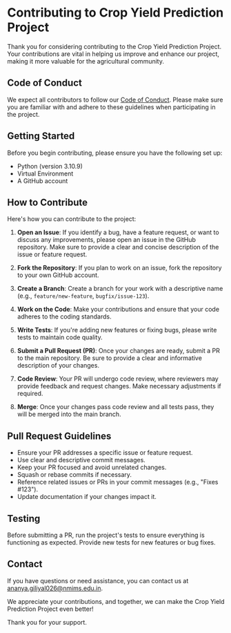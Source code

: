 # Contributing to Crop Yield Prediction Project

Thank you for considering contributing to the Crop Yield Prediction Project. Your contributions are vital in helping us improve and enhance our project, making it more valuable for the agricultural community.

## Code of Conduct

We expect all contributors to follow our [Code of Conduct](CODE_OF_CONDUCT.md). Please make sure you are familiar with and adhere to these guidelines when participating in the project.

## Getting Started

Before you begin contributing, please ensure you have the following set up:

- Python (version 3.10.9)
- Virtual Environment
- A GitHub account

## How to Contribute

Here's how you can contribute to the project:

1. **Open an Issue**: If you identify a bug, have a feature request, or want to discuss any improvements, please open an issue in the GitHub repository. Make sure to provide a clear and concise description of the issue or feature request.

2. **Fork the Repository**: If you plan to work on an issue, fork the repository to your own GitHub account.

3. **Create a Branch**: Create a branch for your work with a descriptive name (e.g., `feature/new-feature`, `bugfix/issue-123`).

4. **Work on the Code**: Make your contributions and ensure that your code adheres to the coding standards.

5. **Write Tests**: If you're adding new features or fixing bugs, please write tests to maintain code quality.

6. **Submit a Pull Request (PR)**: Once your changes are ready, submit a PR to the main repository. Be sure to provide a clear and informative description of your changes.

7. **Code Review**: Your PR will undergo code review, where reviewers may provide feedback and request changes. Make necessary adjustments if required.

8. **Merge**: Once your changes pass code review and all tests pass, they will be merged into the main branch.

## Pull Request Guidelines

- Ensure your PR addresses a specific issue or feature request.
- Use clear and descriptive commit messages.
- Keep your PR focused and avoid unrelated changes.
- Squash or rebase commits if necessary.
- Reference related issues or PRs in your commit messages (e.g., "Fixes #123").
- Update documentation if your changes impact it.

## Testing

Before submitting a PR, run the project's tests to ensure everything is functioning as expected. Provide new tests for new features or bug fixes.


## Contact

If you have questions or need assistance, you can contact us at [ananya.giliyal026@nmims.edu.in](mailto:ananya.giliyal026@nmims.edu.in).

We appreciate your contributions, and together, we can make the Crop Yield Prediction Project even better!

Thank you for your support.
